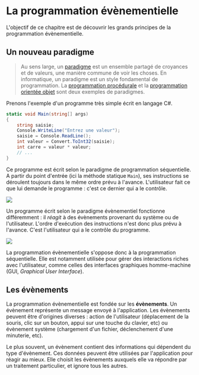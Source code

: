 # La programmation évènementielle

L'objectif de ce chapitre est de découvrir les grands principes de la programmation évènementielle.

## Un nouveau paradigme

> Au sens large, un [paradigme](https://fr.wikipedia.org/wiki/Paradigme) est un ensemble partagé de croyances et de valeurs, une manière commune de voir les choses. En informatique, un paradigme est un style fondamental de programmation. La [programmation procédurale](https://fr.wikipedia.org/wiki/Programmation_proc%C3%A9durale) et la [programmation orientée objet](https://fr.wikipedia.org/wiki/Programmation_orient%C3%A9e_objet) sont deux exemples de paradigmes.

Prenons l'exemple d'un programme très simple écrit en langage C#.

```csharp
static void Main(string[] args)
{
    string saisie;
    Console.WriteLine("Entrez une valeur");
    saisie = Console.ReadLine();
    int valeur = Convert.ToInt32(saisie);
    int carre = valeur * valeur;
    // ...
}
```

Ce programme est écrit selon le paradigme de programmation séquentielle. A partir du point d'entrée (ici la méthode statique `Main`), ses instructions se déroulent toujours dans le même ordre prévu à l'avance. L'utilisateur fait ce que lui demande le programme : c'est ce dernier qui a le contrôle.

![](../images/prog-sequentielle.png)

Un programme écrit selon le paradigme évènementiel fonctionne différemment : il *réagit* à des évènements provenant du système ou de l'utilisateur. L'ordre d'exécution des instructions n'est donc plus prévu à l'avance. C'est l'utilisateur qui a le contrôle du programme.

![](../images/prog-evenementielle.png)

La programmation évènementielle s'oppose donc à la programmation séquentielle. Elle est notamment utilisée pour gérer des interactions riches avec l'utilisateur, comme celles des interfaces graphiques homme-machine (GUI, *Graphical User Interface*).

## Les évènements

La programmation évènementielle est fondée sur les **évènements**. Un évènement représente un message envoyé à l'application. Les évènements peuvent être d'origines diverses : action de l'utilisateur (déplacement de la souris, clic sur un bouton, appui sur une touche du clavier, etc) ou évènement système (chargement d'un fichier, déclenchement d'une minuterie, etc).

Le plus souvent, un évènement contient des informations qui dépendent du type d'évènement. Ces données peuvent être utilisées par l'application pour réagir au mieux. Elle choisit les évènements auxquels elle va répondre par un traitement particulier, et ignore tous les autres.
